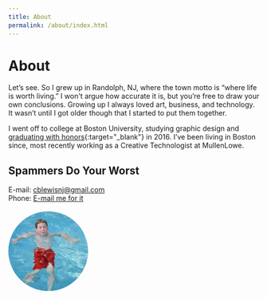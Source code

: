 ```yaml
---
title: About
permalink: /about/index.html
---
```


# About

Let’s see. So I grew up in Randolph, NJ, where the town motto is “where life is worth living.” I won't argue how accurate it is, but you’re free to draw your own conclusions. Growing up I always loved art, business, and technology. It wasn’t until I got older though that I started to put them together.

I went off to college at Boston University, studying graphic design and [graduating with honors](https://youtu.be/M1B3gATS0GE?t=877){:target="_blank"} in 2016. I’ve been living in Boston since, most recently working as a Creative Technologist at MullenLowe.

## Spammers Do Your Worst
E-mail: <a href="mailto:cblewisnj@gmail.com?subject=I%20clicked%20the %22E-Mail%22 link on your about page">cblewisnj@gmail.com</a>
<br>
Phone: <a href="mailto:cblewisnj@gmail.com?subject=Can I have your number?">E-mail me for it</a>



<!-- I love my Nespresso machine, talk radio, and  -->

<img src="/assets/images/profile.jpg" style="border-radius:100%; width:10rem; margin-top: .25rem">
